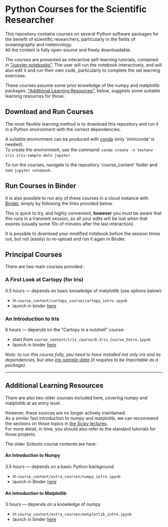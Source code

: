 # Python Courses for the Scientific Researcher

This repository contains courses on several Python software packages
for the benefit of scientific researchers,
particularly in the fields of oceanography and meteorology.  
All the content is fully open-source and freely downloadable.

The courses are presented as interactive self-learning tutorials,
contained in ["Jupyter notebooks"](https://jupyter.org/index.html).
The user will run the notebook interactively, and will also edit it and run
their own code, particularly to complete the set learning exercises.

These courses assume some prior knowledge of the numpy and matplotlib packages.
["Additional Learning Resources"](#prior_learning), below, suggests some
suitable learning resources for those.

## Download and Run Courses

The most flexible learning method is to download this repository and run it in a
Python environment with the correct dependencies.  

A suitable environment can be produced with
[conda](https://docs.conda.io/en/latest/miniconda.html")
(only 'miniconda' is needed).  
To create the environment, use the command: 
`conda create -n testenv iris iris-sample-data jupyter`.  

To run the courses, navigate to the repository 'course_content' folder
and run: `jupyter notebook`.

## Run Courses in Binder

It is also possible to run any of these courses in a cloud instance
with [Binder](https://mybinder.org/),
simply by following the links provided below.  

This is quick to try, and highly convenient,
**however** you must be aware that this runs in a transient session,
so all your edits will be lost when that expires
(usually some 10s of minutes after the last interaction).  

It is possible to download your modified notebook before the session times out,
but not (easily) to re-upload and run it again in Binder.

## Principal Courses
There are two main courses provided :

### A First Look at Cartopy (for Iris)
0.5 hours &mdash; depends on basic knowledge of matplotlib
(see options below):  
  * in `course_content/cartopy_course/cartopy_intro.ipynb`
  * launch in binder [here](https://mybinder.org/v2/gh/SciTools/courses/master?filepath=course_content%2Fcartopy_course%2Fcartopy_intro.ipynb)

### An Introduction to Iris
6 hours &mdash; depends on the "Cartopy in a nutshell" course:  
  * start from `course_content/iris_course/0.Iris_Course_Intro.ipynb`
  * launch in binder [here](https://mybinder.org/v2/gh/SciTools/courses/master?filepath=course_content%2Firis_course)

_Note: to run this course fully, you need to have installed_
_not only iris and its dependencies,_
_but also [iris-sample-data](https://github.com/SciTools/iris-sample-data)_
_(it requires to be importable as a package)._

----

<a name="prior_learning"></a>

## Additional Learning Resources

There are also two older courses included here,
covering numpy and matplotlib at an entry level.

However, these sources are no longer actively maintained.  
As a similar fast introduction to numpy and matplotlib,
we can recommend the sections on those topics
in [the Scipy lectures](http://scipy-lectures.org/index.html).  
For more detail, in time, you should also refer to the standard tutorials
for those projects.

The older Scitools course contents are here :

#### An Introduction to Numpy
3.5 hours &mdash; depends on a basic Python background
  * in `course_content/extra_courses/numpy_intro.ipynb`
  * launch in Binder [here](https://mybinder.org/v2/gh/SciTools/courses/master?filepath=course_content%2Fextra_courses%2Fnumpy_intro.ipynb)

#### An Introduction to Matplotlib
3 hours &mdash; depends on a knowledge of numpy
  * in `course_content/extra_courses/matplotlib_intro.ipynb`
  * launch in binder [here](https://mybinder.org/v2/gh/SciTools/courses/master?filepath=course_content%2Fextra_courses%2Fmatplotlib_intro.ipynb)
